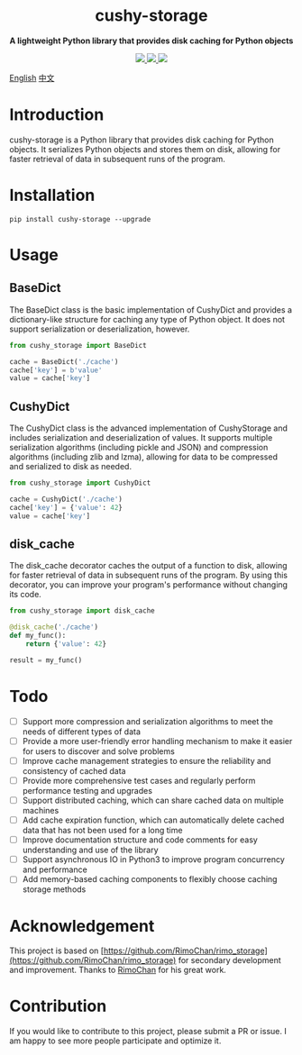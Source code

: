 <h1 align="center">
    cushy-storage
</h1>
<p align="center">
    <strong>A lightweight Python library that provides disk caching for Python objects</strong>
</p>

<p align="center">
    <a target="_blank" href="">
        <img src="https://img.shields.io/badge/License-Apache 2.0-blue.svg?label=license" />
    </a>
    <a target="_blank" href=''>
        <img src="https://static.pepy.tech/personalized-badge/broadcast-service?period=total&units=international_system&left_color=grey&right_color=blue&left_text=Downloads/Total"/>
    </a>
    <a target="_blank" href=''>
        <img src="https://static.pepy.tech/personalized-badge/cushy-socket?period=month&units=international_system&left_color=grey&right_color=blue&left_text=Downloads/Week"/>
    </a>
</p>

[English](/README_en.md) [中文](/README.md)

# Introduction
cushy-storage is a Python library that provides disk caching for Python objects. It serializes Python objects and stores them on disk, allowing for faster retrieval of data in subsequent runs of the program.


# Installation

```shell script
pip install cushy-storage --upgrade 
```

# Usage

## BaseDict

The BaseDict class is the basic implementation of CushyDict and provides a dictionary-like structure for caching any type of Python object. It does not support serialization or deserialization, however.

```python
from cushy_storage import BaseDict

cache = BaseDict('./cache')
cache['key'] = b'value'
value = cache['key']

```

## CushyDict

The CushyDict class is the advanced implementation of CushyStorage and includes serialization and deserialization of values. It supports multiple serialization algorithms (including pickle and JSON) and compression algorithms (including zlib and lzma), allowing for data to be compressed and serialized to disk as needed.

```python
from cushy_storage import CushyDict

cache = CushyDict('./cache')
cache['key'] = {'value': 42}
value = cache['key']

```

## disk_cache

The disk_cache decorator caches the output of a function to disk, allowing for faster retrieval of data in subsequent runs of the program. By using this decorator, you can improve your program's performance without changing its code.

```python
from cushy_storage import disk_cache

@disk_cache('./cache')
def my_func():
    return {'value': 42}

result = my_func()

```


# Todo

- [ ] Support more compression and serialization algorithms to meet the needs of different types of data
- [ ] Provide a more user-friendly error handling mechanism to make it easier for users to discover and solve problems
- [ ] Improve cache management strategies to ensure the reliability and consistency of cached data
- [ ] Provide more comprehensive test cases and regularly perform performance testing and upgrades
- [ ] Support distributed caching, which can share cached data on multiple machines
- [ ] Add cache expiration function, which can automatically delete cached data that has not been used for a long time
- [ ] Improve documentation structure and code comments for easy understanding and use of the library
- [ ] Support asynchronous IO in Python3 to improve program concurrency and performance
- [ ] Add memory-based caching components to flexibly choose caching storage methods

# Acknowledgement

This project is based on [https://github.com/RimoChan/rimo_storage](https://github.com/RimoChan/rimo_storage) for secondary development and improvement. Thanks to [RimoChan](https://github.com/RimoChan) for his great work.

# Contribution

If you would like to contribute to this project, please submit a PR or issue. I am happy to see more people participate and optimize it.